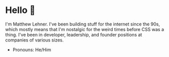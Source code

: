 # Hello 👋

I'm Matthew Lehner. I've been building stuff for the internet since the 90s, which mostly means that I'm nostalgic for the weird times before CSS was a thing. I've been in developer, leadership, and founder positions at companies of various sizes.

- Pronouns: He/Him


<!--
**matthewlehner/matthewlehner** is a ✨ _special_ ✨ repository because its `README.md` (this file) appears on your GitHub profile.

Here are some ideas to get you started:

- 🔭 I’m currently working on ...
- 🌱 I’m currently learning ...
- 👯 I’m looking to collaborate on ...
- 🤔 I’m looking for help with ...
- 💬 Ask me about ...
- 📫 How to reach me: ...
- 😄 Pronouns: ...
- ⚡ Fun fact: ...
-->
